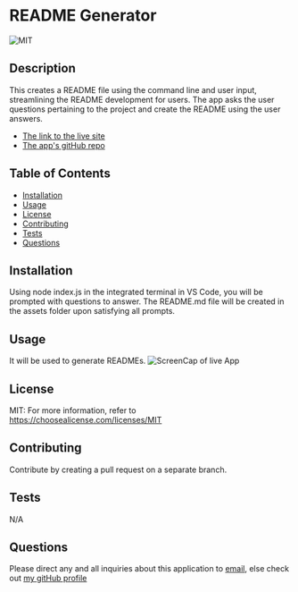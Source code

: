
  # README Generator

  ![MIT](https://img.shields.io/badge/license-MIT-blueviolet)

  ## Description

  This creates a README file using the command line and user input, streamlining the README development for users. The app asks the user questions pertaining to the project and create the README using the user answers. 
  * [The link to the live site](N/A)
  * [The app's gitHub repo](http://github.com/codingjarrett/readmenow)

  ## Table of Contents

  * [Installation](#installation)
  * [Usage](#usage)
  * [License](#license)
  * [Contributing](#contributing)
  * [Tests](#tests)
  * [Questions](#questions)

  ## Installation

  Using node index.js in the integrated terminal in VS Code, you will be prompted with questions to answer. The README.md file will be created in the assets folder upon satisfying all prompts.

  ## Usage

  It will be used to generate READMEs.
  ![ScreenCap of live App](N/A)

  
  ## License
  MIT: For more information, refer to https://choosealicense.com/licenses/MIT
  

  ## Contributing

  Contribute by creating a pull request on a separate branch.

  ## Tests

  N/A

  ## Questions

  Please direct any and all inquiries about this application to [email](codingjarrett@gmail.com), else check out [my gitHub profile](http://github.com/codingjarrett.)
